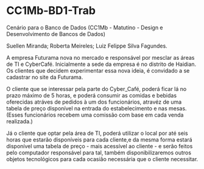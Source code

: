 # CC1Mb-BD1-Trab
Cenário para o Banco de Dados (CC1Mb - Matutino - Design e Desenvolvimento de Bancos de Dados)

Suellen Miranda; Roberta Meireles; Luiz Felippe Silva Fagundes.

A empresa Futurama nova no mercado e responsável por mesclar as áreas de TI e CyberCafé. Inicialmente a sede da empresa é no distrito de Haidian. Os clientes que decidem experimentar essa nova ideia, é convidado a se cadastrar no site da Futurama. 

O cliente que se interessar pela parte do Cyber_Café, poderá ficar lá no prazo máximo de 5 horas, e poderá consumir as comidas e bebidas oferecidas atráves de pedidos à um dos funcionários, atravéz de uma tabela de preço disponível na entrada do estabelecimento e nas mesas. (Esses funcionários recebem uma comissão com base em cada venda realizada.) 

Já o cliente que optar pela área de TI, poderá utilizar o local por até seis horas que estarão disponíveis para cada cliente,e da mesma forma estará disponível uma tabela de preço - mais acessível ao cliente - e serão feitos pelo computador responsável para tal, também disponibilizaremos outros objetos tecnológicos para cada ocasião necessária que o cliente necessitar.
